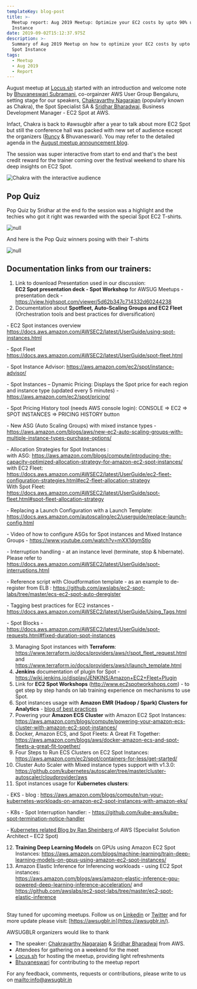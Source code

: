 ```yaml
---
templateKey: blog-post
title: >-
  Meetup report: Aug 2019 Meetup: Optimize your EC2 costs by upto 90% using Spot
  Instance
date: 2019-09-02T15:12:37.975Z
description: >-
  Summary of Aug 2019 Meetup on how to optimize your EC2 costs by upto 90% using
  Spot Instance
tags:
  - Meetup
  - Aug 2019
  - Report
---
```

August meetup at [Locus.sh](https://locus.sh/) started with an introduction and welcome note by [Bhuvaneswari Subramani](https://www.linkedin.com/in/bhuvanas/), co-orgainzer AWS User Group Bengaluru, setting stage for our speakers, [Chakravarthy Nagarajan](https://www.linkedin.com/in/chakravarthy-nagarajan-7653311a/) (popularly known as Chakra), the Spot Specialist SA &  [Sridhar Bharadwaj](https://www.linkedin.com/in/sridhar-bharadwaj/), Business Development Manager - EC2 Spot at AWS. 

Infact, Chakra is back to #awsugblr after a year to talk about more EC2 Spot but still the conference hall was packed with new set of audience except the organizers ([Runcy](https://www.linkedin.com/in/runcyoommen/) & Bhuvaneswari). You may refer to the detailed agenda in the [August meetup announcement blog](https://www.awsugblr.in/blog/2019-08-28-august-2019-meetup-how-to-optimize-your-ec2-costs-by-upto-90-scale-your-application-throughput-by-upto-10x/).

The session was super interactive from start to end and that's the best credit reward for the trainer coming over the festival weekend to share his deep insights on EC2 Spot.

![Chakra with the interactive audience](/img/aug2019_chakra.png)

## Pop Quiz

Pop Quiz by Sridhar at the end fo the session was a highlight and the techies who got it right was rewarded with the special Spot EC2 T-shirts.

![null](/img/aug2019_sridhar.png)

And here is the Pop Quiz winners posing with their T-shirts

![null](/img/aug2019_popquiz.png)

## Documentation links from our trainers:

1. Link to download Presentation used in our discussion: \
   **EC2 Spot  presentation deck  -  Spot Workshop** for AWSUG Meetups  -  presentation deck -   <https://view.highspot.com/viewer/5d62b347c714332d60244238>
2. Documentation about **Spotfleet, Auto-Scaling Groups and EC2 Fleet** (Orchestration tools and best practices for diversification)

\- EC2 Spot instances overview <https://docs.aws.amazon.com/AWSEC2/latest/UserGuide/using-spot-instances.html>

\- Spot Fleet\
<https://docs.aws.amazon.com/AWSEC2/latest/UserGuide/spot-fleet.html>

\- Spot Instance Advisor: <https://aws.amazon.com/ec2/spot/instance-advisor/>

\- Spot Instances – Dynamic Pricing:  Displays the Spot price for each region and instance type (updated every 5 minutes) - <https://aws.amazon.com/ec2/spot/pricing/>

\- Spot Pricing History tool (needs AWS console login):  CONSOLE =>  EC2 => SPOT INSTANCES => PRICING HISTORY button

\- New ASG (Auto Scaling Groups) with mixed instance types -  <https://aws.amazon.com/blogs/aws/new-ec2-auto-scaling-groups-with-multiple-instance-types-purchase-options/>

\- Allocation Strategies for Spot  Instances :\
with ASG:  <https://aws.amazon.com/blogs/compute/introducing-the-capacity-optimized-allocation-strategy-for-amazon-ec2-spot-instances/>\
with EC2 Fleet: <https://docs.aws.amazon.com/AWSEC2/latest/UserGuide/ec2-fleet-configuration-strategies.html#ec2-fleet-allocation-strategy>\
With Spot Fleet:  <https://docs.aws.amazon.com/AWSEC2/latest/UserGuide/spot-fleet.html#spot-fleet-allocation-strategy>

\- Replacing a Launch Configuration with a Launch Template:  <https://docs.aws.amazon.com/autoscaling/ec2/userguide/replace-launch-config.html>

\- Video of how to configure ASGs for Spot instances and Mixed Instance Groups - <https://www.youtube.com/watch?v=mXX1dgmStlo>

\- Interruption handling - at an instance level (terminate, stop & hibernate). Please refer to <https://docs.aws.amazon.com/AWSEC2/latest/UserGuide/spot-interruptions.html>

\- Reference script with Cloudformation template - as an example to de-register from ELB :  <https://github.com/awslabs/ec2-spot-labs/tree/master/ecs-ec2-spot-auto-deregister>

\- Tagging best practices for EC2 instances - https://docs.aws.amazon.com/AWSEC2/latest/UserGuide/Using_Tags.html

\- Spot Blocks - https://docs.aws.amazon.com/AWSEC2/latest/UserGuide/spot-requests.html#fixed-duration-spot-instances

3. Managing Spot instances with **Terraform**:\
   <https://www.terraform.io/docs/providers/aws/r/spot_fleet_request.html> and  <https://www.terraform.io/docs/providers/aws/r/launch_template.html>
4. **Jenkins** documentation of plugin for Spot - <https://wiki.jenkins.io/display/JENKINS/Amazon+EC2+Fleet+Plugin>
5. Link for **EC2 Spot Workshops** (<http://www.ec2spotworkshops.com>) - to get step by step hands on lab training experience on mechanisms to use Spot.
6. Spot instances usage with **Amazon EMR (Hadoop / Spark) Clusters for Analytics** - [blog of best practices](https://aws.amazon.com/blogs/big-data/best-practices-for-running-apache-spark-applications-using-amazon-ec2-spot-instances-with-amazon-emr/)
7. Powering your **Amazon ECS Cluster** with Amazon EC2 Spot Instances: <https://aws.amazon.com/blogs/compute/powering-your-amazon-ecs-cluster-with-amazon-ec2-spot-instances/>
8. Docker, Amazon ECS, and Spot Fleets: A Great Fit Together:  <https://aws.amazon.com/blogs/aws/docker-amazon-ecs-and-spot-fleets-a-great-fit-together/>
9. Four Steps to Run ECS Clusters on EC2 Spot Instances: <https://aws.amazon.com/ec2/spot/containers-for-less/get-started/>
10. Cluster Auto Scaler with Mixed instance types support with v1.3.0:      <https://github.com/kubernetes/autoscaler/tree/master/cluster-autoscaler/cloudprovider/aws>
11. Spot instances usage for **Kubernetes clusters**:

\- EKS - blog : <https://aws.amazon.com/blogs/compute/run-your-kubernetes-workloads-on-amazon-ec2-spot-instances-with-amazon-eks/>

\- K8s - Spot Interruption handler:  - <https://github.com/kube-aws/kube-spot-termination-notice-handler>

\- [Kubernetes related Blog by Ran Sheinberg ](https://medium.com/@ranshn/the-definitive-guide-to-running-ec2-spot-instances-as-kubernetes-worker-nodes-68ef2095e767)of AWS (Specialist Solution Architect – EC2 Spot) 

12. **Training Deep Learning Models** on GPUs using Amazon EC2 Spot Instances:   <https://aws.amazon.com/blogs/machine-learning/train-deep-learning-models-on-gpus-using-amazon-ec2-spot-instances/>
13. Amazon Elastic Inference for Inferencing workloads - using EC2 Spot instances:\
    <https://aws.amazon.com/blogs/aws/amazon-elastic-inference-gpu-powered-deep-learning-inference-acceleration/> and <https://github.com/awslabs/ec2-spot-labs/tree/master/ec2-spot-elastic-inference>

\
Stay tuned for upcoming meetups. Follow us on [Linkedin](https://www.linkedin.com/in/awsugblr/) or [Twitter](https://twitter.com/awsugblr) and for more update please visit:  [https://awsugblr.in](https://awsugblr.in/).

AWSUGBLR organizers would like to thank

* The speaker: [Chakravarthy Nagarajan](https://www.linkedin.com/in/chakravarthy-nagarajan-7653311a/)  &  [Sridhar Bharadwaj](https://www.linkedin.com/in/sridhar-bharadwaj/) from AWS.
* Attendees for gathering on a weekend for the meet
* [Locus.sh](https://locus.sh/) for hosting the meetup, providing light refreshments
* [Bhuvaneswari](https://www.linkedin.com/in/bhuvanas/) for contributing to the meetup report

For any feedback, comments, requests or contributions, please write to us on <mailto:info@awsugblr.in>

